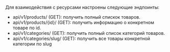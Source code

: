 Для взаимодействия с ресурсами настроены следующие эндпоинты:

- api/v1/products/ (GET): получить полный спискок товаров.
- api/v1/products/{id}/ (GET): получить информацию о конкретном товаре по id.
- api/v1/categories/ (GET): получить полный список категорий товаров.
- api/v1/categories/slug/ (GET): получить все товары конкретной категории по slug